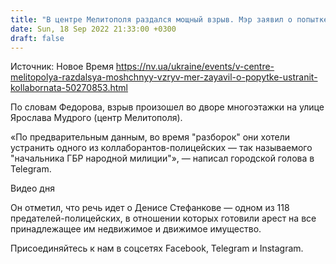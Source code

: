 ```yaml
---
title: "В центре Мелитополя раздался мощный взрыв. Мэр заявил о попытке устранения коллаборната"
date: Sun, 18 Sep 2022 21:33:00 +0300
draft: false
---
```

Источник: Новое Время https://nv.ua/ukraine/events/v-centre-melitopolya-razdalsya-moshchnyy-vzryv-mer-zayavil-o-popytke-ustranit-kollabornata-50270853.html


По словам Федорова, взрыв произошел во дворе многоэтажки на улице Ярослава Мудрого (центр Мелитополя).

 «По предварительным данным, во время "разборок" они хотели устранить одного из коллаборантов-полицейских — так называемого "начальника ГБР народной милиции"», — написал городской голова в Telegram.

 Видео дня   

Он отметил, что речь идет о Денисе Стефанкове — одном из 118 предателей-полицейских, в отношении которых готовили арест на все принадлежащее им недвижимое и движимое имущество.

Присоединяйтесь к нам в соцсетях Facebook, Telegram и Instagram.
